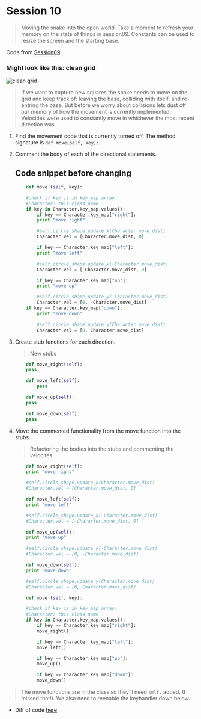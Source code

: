 # Session 10
> Moving the snake into the open world. Take a moment to refresh your memory on the state of things in session09.
Constants can be used to resize the screen and the starting base.

Code from [Session09](https://raw.githubusercontent.com/bellcodo/creating-cliq/master/src/session09/splix.io)

### Might look like this: clean grid
![clean grid](https://drive.google.com/uc?export=download&id=0B3SFnARVIcGLbTM4LXBVVXpPcjA)

> If we want to capture new squares the snake needs to move on the grid and keep track of: leaving the base, colliding with itself, and re-entring the base. But before we worry about collisions lets dust off our memory of how the movement is currently implemented. Velocities were used to constantly move in whichever the most recent direction was. 

1. Find the movement code that is currently turned off. The method signature is `def move(self, key):`.
2. Comment the body of each of the directional statements.

	## Code snippet before changing
	```python
	    def move (self, key):

		#check if key is in key_map array. 
		#Character: this class name
		if key in Character.key_map.values():
		    if key == Character.key_map["right"]:
			print "move right"

			#self.circle_shape.update_x(Character.move_dist)
			Character.vel = [Character.move_dist, 0]

		    if key == Character.key_map["left"]:
			print "move left"

			#self.circle_shape.update_x(-Character.move_dist)    
			Character.vel = [-Character.move_dist, 0]

		    if key == Character.key_map["up"]:
			print "move up"

			#self.circle_shape.update_y(-Character.move_dist)
			Character.vel = [0, -Character.move_dist]
		if key == Character.key_map["down"]:
			print "move down"

			#self.circle_shape.update_y(Character.move_dist)
			Character.vel = [0, Character.move_dist]

	```
3. Create stub functions for each direction.

	> New stubs

	```python
	    def move_right(self):
		pass

	    def move_left(self):
			pass

	    def move_up(self):
		pass

	    def move_down(self):
		pass
	```
4. Move the commented functionality from the move function into the stubs.
	
	> Refactoring the bodies into the stubs and commenting the velocites.

	```python
	    def move_right(self):
		print "move right"

		#self.circle_shape.update_x(Character.move_dist)
		#Character.vel = [Character.move_dist, 0]

	    def move_left(self):
		print "move left"

		#self.circle_shape.update_x(-Character.move_dist)    
		#Character.vel = [-Character.move_dist, 0]

	    def move_up(self):
		print "move up"

		#self.circle_shape.update_y(-Character.move_dist)
		#Character.vel = [0, -Character.move_dist]

	    def move_down(self):
		print "move down"

		#self.circle_shape.update_y(Character.move_dist)
		#Character.vel = [0, Character.move_dist]

	    def move (self, key):

		#check if key is in key_map array. 
		#Character: this class name
		if key in Character.key_map.values():
		    if key == Character.key_map["right"]:
			move_right()

		    if key == Character.key_map["left"]:
			move_left()

		    if key == Character.key_map["up"]:
			move_up()

		    if key == Character.key_map["down"]:
			move_down()
	```
> The move functions are in the class so they'll need `self.` added. (I missed that!). We also need to reenable the keyhandler down below.


* Diff of code [here](https://github.com/bellcodo/creating-cliq/commit/a79a4b4b51b99102cd5fc12842fabaf615340b6f)
